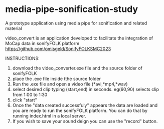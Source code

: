 # media-pipe-sonification-study
A prototype application using media pipe for sonification and related material

video_convert is an application developed to facilitate the integration of MoCap data in sonifyFOLK platform https://github.com/omisgeld/SonifyFOLKSMC2023

INSTRUCTIONS:
1. download the video_converter.exe file and the source folder of sonifyFOLK
2. place the .exe file inside tthe source folder
3. Run the .exe file and open a video file (*avi,*mp4,*wav)
4. select desired clip typing (start,end) in seconds. eg(60,90) selects clip from 1:00 to 1:30
5. click "start"
6. Once the "data created successfuly" appears the data are loaded and you are ready to run the sonifyFOLK platform. You can do that by running index.html in a local server.
7. If you wish to save your sound deign you can use the "record" button.


